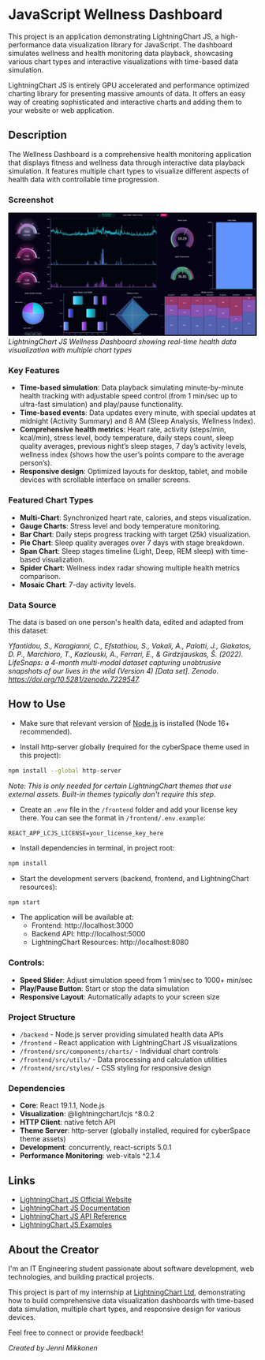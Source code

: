 # JavaScript Wellness Dashboard

This project is an application demonstrating LightningChart JS, a high-performance data visualization library for JavaScript. The dashboard simulates wellness and health monitoring data playback, showcasing various chart types and interactive visualizations with time-based data simulation.

LightningChart JS is entirely GPU accelerated and performance optimized charting library for presenting massive amounts of data. It offers an easy way of creating sophisticated and interactive charts and adding them to your website or web application.


## Description

The Wellness Dashboard is a comprehensive health monitoring application that displays fitness and wellness data through interactive data playback simulation. It features multiple chart types to visualize different aspects of health data with controllable time progression.

### Screenshot
![Dashboard Screenshot](./screenshot.png)
*LightningChart JS Wellness Dashboard showing real-time health data visualization with multiple chart types*

### Key Features
- **Time-based simulation**: Data playback simulating minute-by-minute health tracking with adjustable speed control (from 1 min/sec up to ultra-fast simulation) and play/pause functionality.
- **Time-based events**: Data updates every minute, with special updates at midnight (Activity Summary) and 8 AM (Sleep Analysis, Wellness Index).
- **Comprehensive health metrics**: Heart rate, activity (steps/min, kcal/min), stress level, body temperature, daily steps count, sleep quality averages, previous night’s sleep stages, 7 day’s activity levels, wellness index (shows how the user’s points compare to the average person’s).
- **Responsive design**: Optimized layouts for desktop, tablet, and mobile devices with scrollable interface on smaller screens.

### Featured Chart Types
- **Multi-Chart**: Synchronized heart rate, calories, and steps visualization.
- **Gauge Charts**: Stress level and body temperature monitoring.
- **Bar Chart**: Daily steps progress tracking with target (25k) visualization.
- **Pie Chart**: Sleep quality averages over 7 days with stage breakdown.
- **Span Chart**: Sleep stages timeline (Light, Deep, REM sleep) with time-based visualization.
- **Spider Chart**: Wellness index radar showing multiple health metrics comparison.
- **Mosaic Chart**: 7-day activity levels.

### Data Source
The data is based on one person's health data, edited and adapted from this dataset: 

*Yfantidou, S., Karagianni, C., Efstathiou, S., Vakali, A., Palotti, J., Giakatos, D. P., Marchioro, T., Kazlouski, A., Ferrari, E., & Girdzijauskas, Š. (2022). LifeSnaps: a 4-month multi-modal dataset capturing unobtrusive snapshots of our lives in the wild (Version 4) [Data set]. Zenodo. https://doi.org/10.5281/zenodo.7229547.*


## How to Use

- Make sure that relevant version of [Node.js](https://nodejs.org/en/download/) is installed (Node 16+ recommended).

- Install http-server globally (required for the cyberSpace theme used in this project):
```bash
npm install --global http-server
```
*Note: This is only needed for certain LightningChart themes that use external assets. Built-in themes typically don't require this step.*

- Create an `.env` file in the `/frontend` folder and add your license key there. You can see the format in `/frontend/.env.example`:
```
REACT_APP_LCJS_LICENSE=your_license_key_here
```

- Install dependencies in terminal, in project root:
```bash
npm install
```

- Start the development servers (backend, frontend, and LightningChart resources):
```bash
npm start
```

- The application will be available at:
  - Frontend: http://localhost:3000
  - Backend API: http://localhost:5000
  - LightningChart Resources: http://localhost:8080

### Controls:
- **Speed Slider**: Adjust simulation speed from 1 min/sec to 1000+ min/sec
- **Play/Pause Button**: Start or stop the data simulation
- **Responsive Layout**: Automatically adapts to your screen size

### Project Structure
- `/backend` - Node.js server providing simulated health data APIs
- `/frontend` - React application with LightningChart JS visualizations
- `/frontend/src/components/charts/` - Individual chart controls
- `/frontend/src/utils/` - Data processing and calculation utilities
- `/frontend/src/styles/` - CSS styling for responsive design

### Dependencies
- **Core**: React 19.1.1, Node.js
- **Visualization**: @lightningchart/lcjs ^8.0.2
- **HTTP Client**: native fetch API
- **Theme Server**: http-server (globally installed, required for cyberSpace theme assets)
- **Development**: concurrently, react-scripts 5.0.1
- **Performance Monitoring**: web-vitals ^2.1.4


## Links
- [LightningChart JS Official Website](https://lightningchart.com/js-charts/)
- [LightningChart JS Documentation](https://lightningchart.com/js-charts/docs/)
- [LightningChart JS API Reference](https://lightningchart.com/js-charts/api-documentation/)
- [LightningChart JS Examples](https://lightningchart.com/js-charts/interactive-examples/)

## About the Creator
I'm an IT Engineering student passionate about software development, web technologies, and building practical projects.

This project is part of my internship at [LightningChart Ltd](https://lightningchart.com/), demonstrating how to build comprehensive data visualization dashboards with time-based data simulation, multiple chart types, and responsive design for various devices.

Feel free to connect or provide feedback!

*Created by Jenni Mikkonen*

